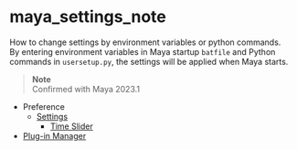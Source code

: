 # maya_settings_note

How to change settings by environment variables or python commands.  
By entering environment variables in Maya startup `batfile` and Python commands in `usersetup.py`, the settings will be applied when Maya starts.

> **Note**  
> Confirmed with Maya 2023.1  

* Preference
  * [Settings](./Pref_Settings.md)
    * [Time Slider](./Pref_Settings_TimeSlider.md)
* [Plug-in Manager](./PluginManager.md)
